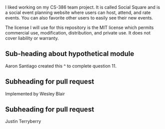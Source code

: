 I liked working on my CS-386 team project. It is called Social Square and is a social event planning website where users can host, attend, and rate events. You can also favorite other users to easily see their new events.


The license I will use for this repository is the MIT license which permits commercial use, modification, distribution, and private use. It does not cover liability or warranty.
## Sub-heading about hypothetical module
Aaron Santiago created this ^ to complete question 11. 

## Subheading for pull request
Implemented by Wesley Blair

## Subheading for pull request
Justin Terryberry
